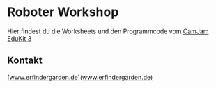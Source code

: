 # Roboter Workshop

Hier findest du die Worksheets und den Programmcode vom [CamJam EduKit 3](http://camjam.me/?page_id=1035)

## Kontakt

[www.erfindergarden.de](www.erfindergarden.de)